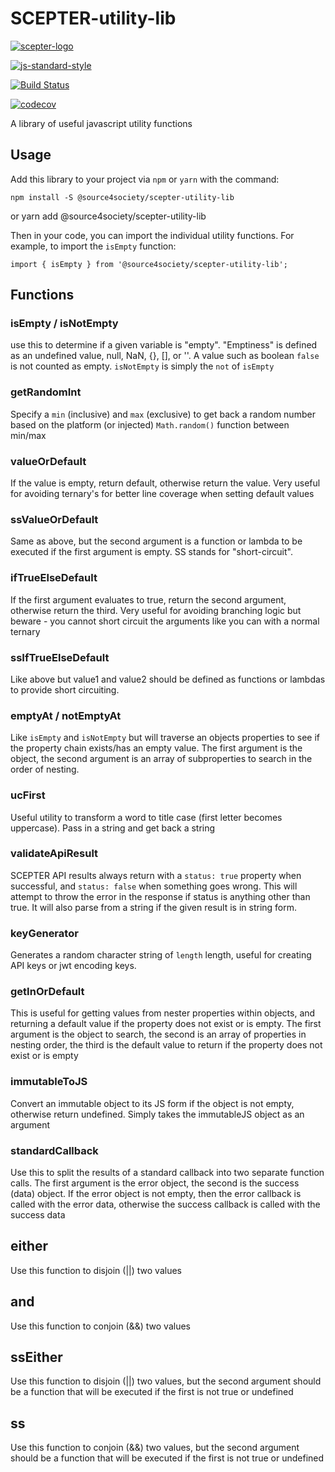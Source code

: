 # SCEPTER-utility-lib
[![scepter-logo](http://res.cloudinary.com/source-4-society/image/upload/v1514622047/scepter_hzpcqt.png)](https://github.com/source4societyorg/SCEPTER-core)

[![js-standard-style](https://cdn.rawgit.com/standard/standard/master/badge.svg)](http://standardjs.com)

[![Build Status](https://travis-ci.org/source4societyorg/SCEPTER-utility-lib.svg?branch=master)](https://travis-ci.org/source4societyorg/SCEPTER-utility-lib.svg?branch=master)

[![codecov](https://codecov.io/gh/source4societyorg/SCEPTER-utility-lib/branch/master/graph/badge.svg)](https://codecov.io/gh/source4societyorg/SCEPTER-utility-lib)

A library of useful javascript utility functions

## Usage

Add this library to your project via `npm` or `yarn` with the command:

    npm install -S @source4society/scepter-utility-lib
or
    yarn add @source4society/scepter-utility-lib

Then in your code, you can import the individual utility functions. For example, to import the `isEmpty` function:

    import { isEmpty } from '@source4society/scepter-utility-lib';

## Functions

### isEmpty / isNotEmpty

use this to determine if a given variable is "empty". "Emptiness" is defined as an undefined value, null, NaN, {}, [], or ''. A value such as boolean `false` is not counted as empty. `isNotEmpty` is simply the `not` of `isEmpty`

### getRandomInt

Specify a `min` (inclusive) and `max` (exclusive) to get back a random number based on the platform (or injected) `Math.random()` function between min/max

### valueOrDefault

If the value is empty, return default, otherwise return the value. Very useful for avoiding ternary's for better line coverage when setting default values

### ssValueOrDefault

Same as above, but the second argument is a function or lambda to be executed if the first argument is empty. SS stands for "short-circuit".

### ifTrueElseDefault

If the first argument evaluates to true, return the second argument, otherwise return the third. Very useful for avoiding branching logic but beware - you cannot short circuit the arguments like you can with a normal ternary

### ssIfTrueElseDefault

Like above but value1 and value2 should be defined as functions or lambdas to provide short circuiting.

### emptyAt / notEmptyAt

Like `isEmpty` and `isNotEmpty` but will traverse an objects properties to see if the property chain exists/has an empty value. The first argument is the object, the second argument is an array of subproperties to search in the order of nesting.

### ucFirst

Useful utility to transform a word to title case (first letter becomes uppercase). Pass in a string and get back a string

### validateApiResult

SCEPTER API results always return with a `status: true` property when successful, and `status: false` when something goes wrong. This will attempt to throw the error in the response if status is anything other than true. It will also parse from a string if the given result is in string form.

### keyGenerator

Generates a random character string of `length` length, useful for creating API keys or jwt encoding keys.

### getInOrDefault

This is useful for getting values from nester properties within objects, and returning a default value if the property does not exist or is empty. The first argument is the object to search, the second is an array of properties in nesting order, the third is the default value to return if the property does not exist or is empty

### immutableToJS

Convert an immutable object to its JS form if the object is not empty, otherwise return undefined. Simply takes the immutableJS object as an argument

### standardCallback

Use this to split the results of a standard callback into two separate function calls. The first argument is the error object, the second is the success (data) object. If the error object is not empty, then the error callback is called with the error data, otherwise the success callback is called with the success data

## either

Use this function to disjoin (||) two values

## and

Use this function to conjoin (&&) two values

## ssEither

Use this function to disjoin (||) two values, but the second argument should be a function that will be executed if the first is not true or undefined

## ss

Use this function to conjoin (&&) two values, but the second argument should be a function that will be executed if the first is not true or undefined
